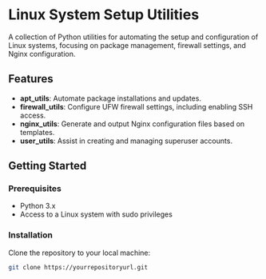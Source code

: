 # Linux System Setup Utilities

A collection of Python utilities for automating the setup and configuration of Linux systems, focusing on package management, firewall settings, and Nginx configuration.

## Features
- **apt_utils**: Automate package installations and updates.
- **firewall_utils**: Configure UFW firewall settings, including enabling SSH access.
- **nginx_utils**: Generate and output Nginx configuration files based on templates.
- **user_utils**: Assist in creating and managing superuser accounts.

## Getting Started

### Prerequisites
- Python 3.x
- Access to a Linux system with sudo privileges

### Installation
Clone the repository to your local machine:
```bash
git clone https://yourrepositoryurl.git
